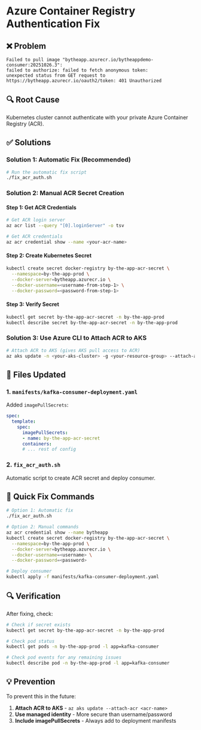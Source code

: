 # Azure Container Registry Authentication Fix

## ❌ Problem
```
Failed to pull image "bytheapp.azurecr.io/bytheappdemo-consumer:20251026.3": 
failed to authorize: failed to fetch anonymous token: 
unexpected status from GET request to https://bytheapp.azurecr.io/oauth2/token: 401 Unauthorized
```

## 🔍 Root Cause
Kubernetes cluster cannot authenticate with your private Azure Container Registry (ACR).

## ✅ Solutions

### Solution 1: Automatic Fix (Recommended)
```bash
# Run the automatic fix script
./fix_acr_auth.sh
```

### Solution 2: Manual ACR Secret Creation

#### Step 1: Get ACR Credentials
```bash
# Get ACR login server
az acr list --query "[0].loginServer" -o tsv

# Get ACR credentials
az acr credential show --name <your-acr-name>
```

#### Step 2: Create Kubernetes Secret
```bash
kubectl create secret docker-registry by-the-app-acr-secret \
  --namespace=by-the-app-prod \
  --docker-server=bytheapp.azurecr.io \
  --docker-username=<username-from-step-1> \
  --docker-password=<password-from-step-1>
```

#### Step 3: Verify Secret
```bash
kubectl get secret by-the-app-acr-secret -n by-the-app-prod
kubectl describe secret by-the-app-acr-secret -n by-the-app-prod
```

### Solution 3: Use Azure CLI to Attach ACR to AKS
```bash
# Attach ACR to AKS (gives AKS pull access to ACR)
az aks update -n <your-aks-cluster> -g <your-resource-group> --attach-acr <your-acr-name>
```

## 🔧 Files Updated

### 1. `manifests/kafka-consumer-deployment.yaml`
Added `imagePullSecrets`:
```yaml
spec:
  template:
    spec:
      imagePullSecrets:
      - name: by-the-app-acr-secret
      containers:
      # ... rest of config
```

### 2. `fix_acr_auth.sh`
Automatic script to create ACR secret and deploy consumer.

## 🚀 Quick Fix Commands

```bash
# Option 1: Automatic fix
./fix_acr_auth.sh

# Option 2: Manual commands
az acr credential show --name bytheapp
kubectl create secret docker-registry by-the-app-acr-secret \
  --namespace=by-the-app-prod \
  --docker-server=bytheapp.azurecr.io \
  --docker-username=<username> \
  --docker-password=<password>

# Deploy consumer
kubectl apply -f manifests/kafka-consumer-deployment.yaml
```

## 🔍 Verification

After fixing, check:
```bash
# Check if secret exists
kubectl get secret by-the-app-acr-secret -n by-the-app-prod

# Check pod status
kubectl get pods -n by-the-app-prod -l app=kafka-consumer

# Check pod events for any remaining issues
kubectl describe pod -n by-the-app-prod -l app=kafka-consumer
```

## 💡 Prevention

To prevent this in the future:
1. **Attach ACR to AKS** - `az aks update --attach-acr <acr-name>`
2. **Use managed identity** - More secure than username/password
3. **Include imagePullSecrets** - Always add to deployment manifests
